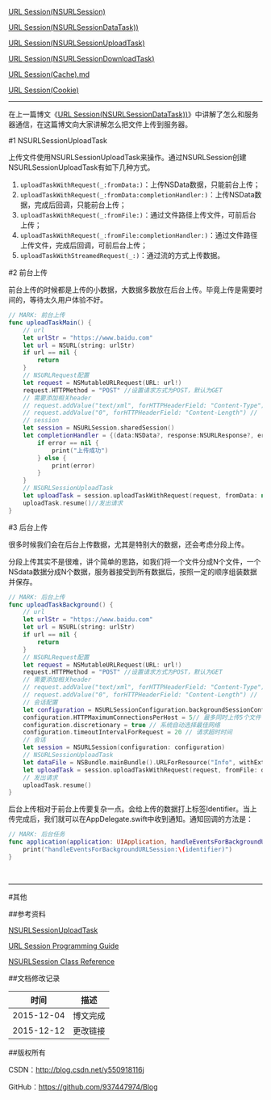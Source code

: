 [URL Session(NSURLSession)](https://github.com/937447974/Blog/blob/master/IOS/Core%20Services%20Layer/Foundation/URL%20Session(NSURLSession).md)

[URL Session(NSURLSessionDataTask))](https://github.com/937447974/Blog/blob/master/IOS/Core%20Services%20Layer/Foundation/URL%20Session(NSURLSessionDataTask).md)

[URL Session(NSURLSessionUploadTask)](https://github.com/937447974/Blog/blob/master/IOS/Core%20Services%20Layer/Foundation/URL%20Session(NSURLSessionUploadTask).md)

[URL Session(NSURLSessionDownloadTask)](https://github.com/937447974/Blog/blob/master/IOS/Core%20Services%20Layer/Foundation/URL%20Session(NSURLSessionDownloadTask).md)

[URL Session(Cache).md](https://github.com/937447974/Blog/blob/master/IOS/Core%20Services%20Layer/Foundation/URL%20Session(Cache).md)

[URL Session(Cookie)](https://github.com/937447974/Blog/blob/master/IOS/Core%20Services%20Layer/Foundation/URL%20Session(Cookie).md)

----

在上一篇博文《[URL Session(NSURLSessionDataTask))](https://github.com/937447974/Blog/blob/master/IOS/Core%20Services%20Layer/Foundation/URL%20Session(NSURLSessionDataTask).md)》中讲解了怎么和服务器通信，在这篇博文向大家讲解怎么把文件上传到服务器。

#1 NSURLSessionUploadTask

上传文件使用NSURLSessionUploadTask来操作。通过NSURLSession创建NSURLSessionUploadTask有如下几种方式。

1. `uploadTaskWithRequest(_:fromData:)`：上传NSData数据，只能前台上传；
2. `uploadTaskWithRequest(_:fromData:completionHandler:)`：上传NSData数据，完成后回调，只能前台上传；
3. `uploadTaskWithRequest(_:fromFile:)`：通过文件路径上传文件，可前后台上传；
4. `uploadTaskWithRequest(_:fromFile:completionHandler:)`：通过文件路径上传文件，完成后回调，可前后台上传；
5. `uploadTaskWithStreamedRequest(_:)`：通过流的方式上传数据。

#2 前台上传

前台上传的时候都是上传的小数据，大数据多数放在后台上传。毕竟上传是需要时间的，等待太久用户体验不好。

```swift
// MARK: 前台上传
func uploadTaskMain() {
    // url
    let urlStr = "https://www.baidu.com"
    let url = NSURL(string: urlStr)
    if url == nil {
        return
    }
    // NSURLRequest配置
    let request = NSMutableURLRequest(URL: url!)
    request.HTTPMethod = "POST" //设置请求方式为POST，默认为GET
    // 需要添加相关header
    // request.addValue("text/xml", forHTTPHeaderField: "Content-Type")// 定义类型
    // request.addValue("0", forHTTPHeaderField: "Content-Length") //
    // session
    let session = NSURLSession.sharedSession()
    let completionHandler = {(data:NSData?, response:NSURLResponse?, error:NSError?) -> Void in
        if error == nil {
            print("上传成功")
        } else {
            print(error)
        }
    }
    // NSURLSessionUploadTask
    let uploadTask = session.uploadTaskWithRequest(request, fromData: nil, completionHandler: completionHandler)
    uploadTask.resume()//发出请求
}
```

#3 后台上传

很多时候我们会在后台上传数据，尤其是特别大的数据，还会考虑分段上传。

分段上传其实不是很难，讲个简单的思路，如我们将一个文件分成N个文件，一个NSdata数据分成N个数据，服务器接受到所有数据后，按照一定的顺序组装数据并保存。

```swift
// MARK: 后台上传
func uploadTaskBackground() {
    // url
    let urlStr = "https://www.baidu.com"
    let url = NSURL(string: urlStr)
    if url == nil {
        return
    }
    // NSURLRequest配置
    let request = NSMutableURLRequest(URL: url!)
    request.HTTPMethod = "POST" //设置请求方式为POST，默认为GET
    // 需要添加相关header
    // request.addValue("text/xml", forHTTPHeaderField: "Content-Type")// 定义类型
    // request.addValue("0", forHTTPHeaderField: "Content-Length") //
    // 会话配置
    let configuration = NSURLSessionConfiguration.backgroundSessionConfigurationWithIdentifier("com.uploadTask.URLSession")
    configuration.HTTPMaximumConnectionsPerHost = 5// 最多同时上传5个文件
    configuration.discretionary = true // 系统自动选择最佳网络
    configuration.timeoutIntervalForRequest = 20 // 请求超时时间
    // 会话
    let session = NSURLSession(configuration: configuration)
    // NSURLSessionUploadTask
    let dataFile = NSBundle.mainBundle().URLForResource("Info", withExtension: "plist")
    let uploadTask = session.uploadTaskWithRequest(request, fromFile: dataFile!)
    // 发出请求
    uploadTask.resume()
}
```

后台上传相对于前台上传要复杂一点。会给上传的数据打上标签Identifier。当上传完成后，我们就可以在AppDelegate.swift中收到通知。通知回调的方法是：

```swift
// MARK: 后台任务
func application(application: UIApplication, handleEventsForBackgroundURLSession identifier: String, completionHandler: () -> Void) {
    print("handleEventsForBackgroundURLSession:\(identifier)")
}
```

&#160;

----------

#其他

##参考资料

[NSURLSessionUploadTask](https://developer.apple.com/library/ios/documentation/Foundation/Reference/NSURLSessionUploadTask_class/index.html)

[URL Session Programming Guide](https://developer.apple.com/library/ios/documentation/Cocoa/Conceptual/URLLoadingSystem/URLLoadingSystem.html)

[NSURLSession Class Reference](https://developer.apple.com/library/ios/documentation/Foundation/Reference/NSURLSession_class/index.html)

##文档修改记录

| 时间 | 描述 |
| ---- | ---- |
| 2015-12-04 | 博文完成 |
| 2015-12-12 | 更改链接 |

##版权所有

CSDN：http://blog.csdn.net/y550918116j

GitHub：https://github.com/937447974/Blog